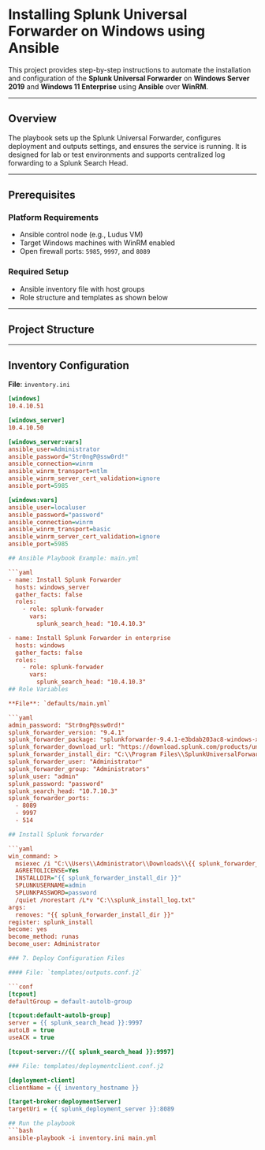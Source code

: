 # Installing Splunk Universal Forwarder on Windows using Ansible

This project provides step-by-step instructions to automate the installation and configuration of the **Splunk Universal Forwarder** on **Windows Server 2019** and **Windows 11 Enterprise** using **Ansible** over **WinRM**.

---

## Overview

The playbook sets up the Splunk Universal Forwarder, configures deployment and outputs settings, and ensures the service is running. It is designed for lab or test environments and supports centralized log forwarding to a Splunk Search Head.

---

## Prerequisites

### Platform Requirements

- Ansible control node (e.g., Ludus VM)
- Target Windows machines with WinRM enabled
- Open firewall ports: `5985`, `9997`, and `8089`

### Required Setup

- Ansible inventory file with host groups
- Role structure and templates as shown below

---

## Project Structure


---

## Inventory Configuration

**File**: `inventory.ini`

```ini
[windows]
10.4.10.51

[windows_server]
10.4.10.50

[windows_server:vars]
ansible_user=Administrator
ansible_password="Str0ngP@ssw0rd!"
ansible_connection=winrm
ansible_winrm_transport=ntlm
ansible_winrm_server_cert_validation=ignore
ansible_port=5985

[windows:vars]
ansible_user=localuser
ansible_password="password"
ansible_connection=winrm
ansible_winrm_transport=basic
ansible_winrm_server_cert_validation=ignore
ansible_port=5985

## Ansible Playbook Example: main.yml

```yaml
- name: Install Splunk Forwarder
  hosts: windows_server
  gather_facts: false
  roles:
    - role: splunk-forwader
      vars:
        splunk_search_head: "10.4.10.3"

- name: Install Splunk Forwarder in enterprise
  hosts: windows
  gather_facts: false
  roles:
    - role: splunk-forwader
      vars:
        splunk_search_head: "10.4.10.3"
## Role Variables

**File**: `defaults/main.yml`

```yaml
admin_password: "Str0ngP@ssw0rd!"
splunk_forwarder_version: "9.4.1"
splunk_forwarder_package: "splunkforwarder-9.4.1-e3bdab203ac8-windows-x64.msi"
splunk_forwarder_download_url: "https://download.splunk.com/products/universalforwarder/releases/9.4.1/windows/splunkforwarder-9.4.1-e3bdab203ac8-windows-x64.msi"
splunk_forwarder_install_dir: "C:\\Program Files\\SplunkUniversalForwarder"
splunk_forwarder_user: "Administrator"
splunk_forwarder_group: "Administrators"
splunk_user: "admin"
splunk_password: "password"
splunk_search_head: "10.7.10.3"
splunk_forwarder_ports:
  - 8089
  - 9997
  - 514

## Install Splunk forwarder 

```yaml
win_command: >
  msiexec /i "C:\\Users\\Administrator\\Downloads\\{{ splunk_forwarder_package }}"
  AGREETOLICENSE=Yes
  INSTALLDIR="{{ splunk_forwarder_install_dir }}"
  SPLUNKUSERNAME=admin
  SPLUNKPASSWORD=password
  /quiet /norestart /L*v "C:\\splunk_install_log.txt"
args:
  removes: "{{ splunk_forwarder_install_dir }}"
register: splunk_install
become: yes
become_method: runas
become_user: Administrator

### 7. Deploy Configuration Files

#### File: `templates/outputs.conf.j2`

```conf
[tcpout]
defaultGroup = default-autolb-group

[tcpout:default-autolb-group]
server = {{ splunk_search_head }}:9997
autoLB = true
useACK = true

[tcpout-server://{{ splunk_search_head }}:9997]

### File: templates/deploymentclient.conf.j2

[deployment-client]
clientName = {{ inventory_hostname }}

[target-broker:deploymentServer]
targetUri = {{ splunk_deployment_server }}:8089

## Run the playbook
```bash
ansible-playbook -i inventory.ini main.yml 
```
